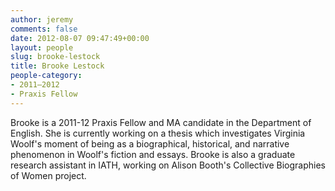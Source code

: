 ```yaml
---
author: jeremy
comments: false
date: 2012-08-07 09:47:49+00:00
layout: people
slug: brooke-lestock
title: Brooke Lestock
people-category:
- 2011–2012
- Praxis Fellow
---
```


Brooke is a 2011-12 Praxis Fellow and MA candidate in the Department of English. She is currently working on a thesis which investigates Virginia Woolf's moment of being as a biographical, historical, and narrative phenomenon in Woolf's fiction and essays. Brooke is also a graduate research assistant in IATH, working on Alison Booth's Collective Biographies of Women project.
